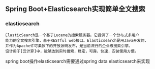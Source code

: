 ## Spring Boot+Elasticsearch实现简单全文搜索
### elasticsearch

    ElasticSearch是一个基于Lucene的搜索服务器。它提供了一个分布式多用户
    能力的全文搜索引擎，基于RESTful web接口。Elasticsearch是用Java开发的，
    并作为Apache许可条款下的开放源码发布，是当前流行的企业级搜索引擎。
    设计用于[云计算]中，能够达到实时搜索，稳定，可靠，快速，安装使用方便。
    
spring boot操作elasticsearch需要通过spring data elasticsearch来实现